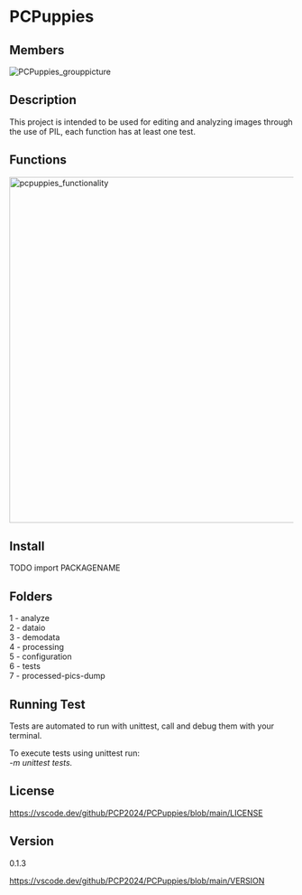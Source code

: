 # PCPuppies

## Members

![PCPuppies_grouppicture](https://github.com/PCP2024/PCPuppies/assets/35321351/1c9d275a-68fc-48ba-946c-df8298c0acea)

## Description

This project is intended to be used for editing and analyzing images through the use of PIL, each function has at least one test.

## Functions

<img width="612" alt="pcpuppies_functionality" src="https://github.com/PCP2024/PCPuppies/assets/35321351/0182a7ba-6889-45b1-961f-ff42343c64fe">

## Install

TODO import PACKAGENAME

## Folders

1 - analyze \
2 - dataio \
3 - demodata \
4 - processing \
5 - configuration \
6 - tests \
7 - processed-pics-dump

## Running Test

Tests are automated to run with unittest, call and debug them with your terminal.

To execute tests using unittest run: \
*-m unittest tests.*

## License

<https://vscode.dev/github/PCP2024/PCPuppies/blob/main/LICENSE>

## Version

0.1.3

<https://vscode.dev/github/PCP2024/PCPuppies/blob/main/VERSION>
